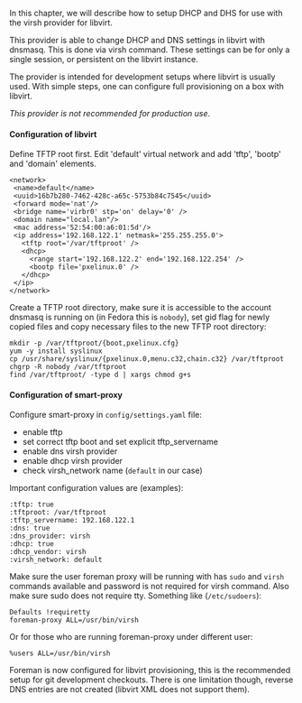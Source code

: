 In this chapter, we will describe how to setup DHCP and DHS for use with the
virsh provider for libvirt.

This provider is able to change DHCP and DNS settings in libvirt with dnsmasq.
This is done via virsh command. These settings can be for only a single
session, or persistent on the libvirt instance.

The provider is intended for development setups where libvirt is usually used.
With simple steps, one can configure full provisioning on a box with libvirt.

*This provider is not recommended for production use*.

#### Configuration of libvirt

Define TFTP root first. Edit 'default' virtual network and add 'tftp', 'bootp'
and 'domain' elements.

    <network>
     <name>default</name>
     <uuid>16b7b280-7462-428c-a65c-5753b84c7545</uuid>
     <forward mode='nat'/>
     <bridge name='virbr0' stp='on' delay='0' />
     <domain name="local.lan"/>
     <mac address='52:54:00:a6:01:5d'/>
     <ip address='192.168.122.1' netmask='255.255.255.0'>
       <tftp root='/var/tftproot' />
       <dhcp>
         <range start='192.168.122.2' end='192.168.122.254' />
         <bootp file='pxelinux.0' />
       </dhcp>
     </ip>
    </network>

Create a TFTP root directory, make sure it is accessible to the account
dnsmasq is running on (in Fedora this is `nobody`), set gid flag for newly
copied files and copy necessary files to the new TFTP root directory:

    mkdir -p /var/tftproot/{boot,pxelinux.cfg}
    yum -y install syslinux
    cp /usr/share/syslinux/{pxelinux.0,menu.c32,chain.c32} /var/tftproot
    chgrp -R nobody /var/tftproot
    find /var/tftproot/ -type d | xargs chmod g+s

#### Configuration of smart-proxy

Configure smart-proxy in `config/settings.yaml` file:

* enable tftp
* set correct tftp boot and set explicit tftp\_servername
* enable dns virsh provider
* enable dhcp virsh provider
* check virsh\_network name (`default` in our case)

Important configuration values are (examples):

    :tftp: true
    :tftproot: /var/tftproot
    :tftp_servername: 192.168.122.1
    :dns: true
    :dns_provider: virsh
    :dhcp: true
    :dhcp_vendor: virsh
    :virsh_network: default

Make sure the user foreman proxy will be running with has `sudo` and `virsh`
commands available and password is not required for virsh command. Also make
sure sudo does not require tty. Something like (`/etc/sudoers`):

    Defaults !requiretty
    foreman-proxy ALL=/usr/bin/virsh

Or for those who are running foreman-proxy under different user:

    %users ALL=/usr/bin/virsh

Foreman is now configured for libvirt provisioning, this is the recommended
setup for git development checkouts. There is one limitation though, reverse
DNS entries are not created (libvirt XML does not support them).
